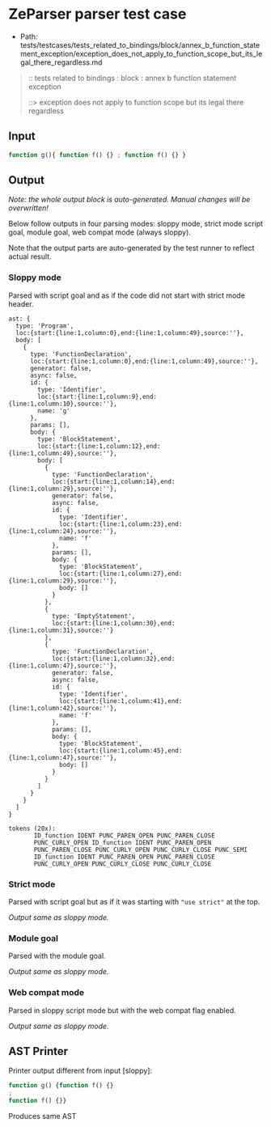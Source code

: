 # ZeParser parser test case

- Path: tests/testcases/tests_related_to_bindings/block/annex_b_function_statement_exception/exception_does_not_apply_to_function_scope_but_its_legal_there_regardless.md

> :: tests related to bindings : block : annex b function statement exception
>
> ::> exception does not apply to function scope but its legal there regardless

## Input

`````js
function g(){ function f() {} ; function f() {} }
`````

## Output

_Note: the whole output block is auto-generated. Manual changes will be overwritten!_

Below follow outputs in four parsing modes: sloppy mode, strict mode script goal, module goal, web compat mode (always sloppy).

Note that the output parts are auto-generated by the test runner to reflect actual result.

### Sloppy mode

Parsed with script goal and as if the code did not start with strict mode header.

`````
ast: {
  type: 'Program',
  loc:{start:{line:1,column:0},end:{line:1,column:49},source:''},
  body: [
    {
      type: 'FunctionDeclaration',
      loc:{start:{line:1,column:0},end:{line:1,column:49},source:''},
      generator: false,
      async: false,
      id: {
        type: 'Identifier',
        loc:{start:{line:1,column:9},end:{line:1,column:10},source:''},
        name: 'g'
      },
      params: [],
      body: {
        type: 'BlockStatement',
        loc:{start:{line:1,column:12},end:{line:1,column:49},source:''},
        body: [
          {
            type: 'FunctionDeclaration',
            loc:{start:{line:1,column:14},end:{line:1,column:29},source:''},
            generator: false,
            async: false,
            id: {
              type: 'Identifier',
              loc:{start:{line:1,column:23},end:{line:1,column:24},source:''},
              name: 'f'
            },
            params: [],
            body: {
              type: 'BlockStatement',
              loc:{start:{line:1,column:27},end:{line:1,column:29},source:''},
              body: []
            }
          },
          {
            type: 'EmptyStatement',
            loc:{start:{line:1,column:30},end:{line:1,column:31},source:''}
          },
          {
            type: 'FunctionDeclaration',
            loc:{start:{line:1,column:32},end:{line:1,column:47},source:''},
            generator: false,
            async: false,
            id: {
              type: 'Identifier',
              loc:{start:{line:1,column:41},end:{line:1,column:42},source:''},
              name: 'f'
            },
            params: [],
            body: {
              type: 'BlockStatement',
              loc:{start:{line:1,column:45},end:{line:1,column:47},source:''},
              body: []
            }
          }
        ]
      }
    }
  ]
}

tokens (20x):
       ID_function IDENT PUNC_PAREN_OPEN PUNC_PAREN_CLOSE
       PUNC_CURLY_OPEN ID_function IDENT PUNC_PAREN_OPEN
       PUNC_PAREN_CLOSE PUNC_CURLY_OPEN PUNC_CURLY_CLOSE PUNC_SEMI
       ID_function IDENT PUNC_PAREN_OPEN PUNC_PAREN_CLOSE
       PUNC_CURLY_OPEN PUNC_CURLY_CLOSE PUNC_CURLY_CLOSE
`````

### Strict mode

Parsed with script goal but as if it was starting with `"use strict"` at the top.

_Output same as sloppy mode._

### Module goal

Parsed with the module goal.

_Output same as sloppy mode._

### Web compat mode

Parsed in sloppy script mode but with the web compat flag enabled.

_Output same as sloppy mode._

## AST Printer

Printer output different from input [sloppy]:

````js
function g() {function f() {}
;
function f() {}}
````

Produces same AST
